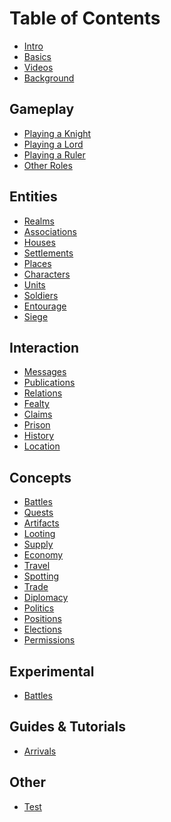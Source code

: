 Table of Contents
=================

* [Intro](intro)
* [Basics](basics)
* [Videos](videos)
* [Background](background)

Gameplay
--------
* [Playing a Knight](knight)
* [Playing a Lord](lord)
* [Playing a Ruler](ruler)
* [Other Roles](others)

Entities
--------
* [Realms](realms)
* [Associations](associations)
* [Houses](houses)
* [Settlements](settlements)
* [Places](places)
* [Characters](characters)
* [Units](units)
* [Soldiers](soldiers)
* [Entourage](entourage)
* [Siege](sieges)

Interaction
-----------
* [Messages](messages)
* [Publications](publications)
* [Relations](relations)
* [Fealty](fealty)
* [Claims](claims)
* [Prison](prison)
* [History](history)
* [Location](location)

Concepts
--------
* [Battles](battles)
* [Quests](quests)
* [Artifacts](artifacts)
* [Looting](looting)
* [Supply](supply)
* [Economy](economy)
* [Travel](travel)
* [Spotting](spotting)
* [Trade](trade)
* [Diplomacy](diplomacy)
* [Politics](politics)
* [Positions](positions)
* [Elections](elections)
* [Permissions](permissions)

Experimental
------------
* [Battles](battles2)

Guides & Tutorials
------------------
* [Arrivals](arrivals)

Other
-----
* [Test](test)
